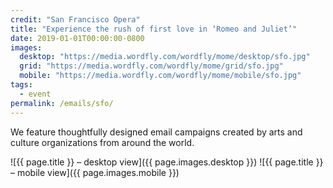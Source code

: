```yaml
---
credit: "San Francisco Opera"
title: "Experience the rush of first love in ​​‘Romeo and Juliet’"
date: 2019-01-01T00:00:00-0800
images:
  desktop: "https://media.wordfly.com/wordfly/mome/desktop/sfo.jpg"
  grid: "https://media.wordfly.com/wordfly/mome/grid/sfo.jpg"
  mobile: "https://media.wordfly.com/wordfly/mome/mobile/sfo.jpg"
tags:
  - event
permalink: /emails/sfo/
---
```

We feature thoughtfully designed email campaigns created by arts and culture organizations from around the world.

![{{ page.title }} – desktop view]({{ page.images.desktop }})
![{{ page.title }} – mobile view]({{ page.images.mobile }})
